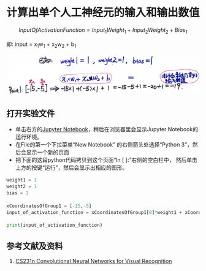 # 计算出单个人工神经元的输入和输出数值

$$
InputOfActivationFunction = Input_{1}Weight_{1} + Input_{2}Weight_{2} + Bias_{1}
$$

即: input = x<sub>1</sub>w<sub>1</sub> + x<sub>2</sub>w<sub>2</sub> + b<sub>1</sub>

![](/images/深度学习/用神经网络求出数轴上两点距离/计算出单个人工神经元的输入和输出数值/1a1.jpg)

## 打开实验文件

- 单击右方的[Jupyter Notebook](https://mybinder.org/v2/gh/ipython/ipython-in-depth/master?filepath=binder/Index.ipynb)，稍后在浏览器里会显示Jupyter Notebook的运行环境。
- 在File的第一个下拉菜单“New Notebook” 的右侧箭头处选择“Python 3”，然后会显示一个新的页面
- 把下面的这段python代码拷贝到这个页面“In [ ]:”右侧的空白栏中， 然后单击上方的按键“运行”，然后会显示出相应的图形。

```python
weight1 = 1
weight2 = 1
bias = 1

xCoordinatesOfGroup1 = [-15,-5]
input_of_activation_function = xCoordinatesOfGroup1[0]*weight1 + xCoordinatesOfGroup1[1]*weight2 + bias

print(input_of_activation_function)
```

## 参考文献及资料

1. [CS231n Convolutional Neural Networks for Visual Recognition](https://cs231n.github.io/neural-networks-case-study/)

